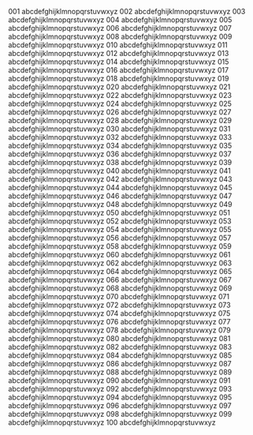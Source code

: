 001 abcdefghijklmnopqrstuvwxyz
002 abcdefghijklmnopqrstuvwxyz
003 abcdefghijklmnopqrstuvwxyz
004 abcdefghijklmnopqrstuvwxyz
005 abcdefghijklmnopqrstuvwxyz
006 abcdefghijklmnopqrstuvwxyz
007 abcdefghijklmnopqrstuvwxyz
008 abcdefghijklmnopqrstuvwxyz
009 abcdefghijklmnopqrstuvwxyz
010 abcdefghijklmnopqrstuvwxyz
011 abcdefghijklmnopqrstuvwxyz
012 abcdefghijklmnopqrstuvwxyz
013 abcdefghijklmnopqrstuvwxyz
014 abcdefghijklmnopqrstuvwxyz
015 abcdefghijklmnopqrstuvwxyz
016 abcdefghijklmnopqrstuvwxyz
017 abcdefghijklmnopqrstuvwxyz
018 abcdefghijklmnopqrstuvwxyz
019 abcdefghijklmnopqrstuvwxyz
020 abcdefghijklmnopqrstuvwxyz
021 abcdefghijklmnopqrstuvwxyz
022 abcdefghijklmnopqrstuvwxyz
023 abcdefghijklmnopqrstuvwxyz
024 abcdefghijklmnopqrstuvwxyz
025 abcdefghijklmnopqrstuvwxyz
026 abcdefghijklmnopqrstuvwxyz
027 abcdefghijklmnopqrstuvwxyz
028 abcdefghijklmnopqrstuvwxyz
029 abcdefghijklmnopqrstuvwxyz
030 abcdefghijklmnopqrstuvwxyz
031 abcdefghijklmnopqrstuvwxyz
032 abcdefghijklmnopqrstuvwxyz
033 abcdefghijklmnopqrstuvwxyz
034 abcdefghijklmnopqrstuvwxyz
035 abcdefghijklmnopqrstuvwxyz
036 abcdefghijklmnopqrstuvwxyz
037 abcdefghijklmnopqrstuvwxyz
038 abcdefghijklmnopqrstuvwxyz
039 abcdefghijklmnopqrstuvwxyz
040 abcdefghijklmnopqrstuvwxyz
041 abcdefghijklmnopqrstuvwxyz
042 abcdefghijklmnopqrstuvwxyz
043 abcdefghijklmnopqrstuvwxyz
044 abcdefghijklmnopqrstuvwxyz
045 abcdefghijklmnopqrstuvwxyz
046 abcdefghijklmnopqrstuvwxyz
047 abcdefghijklmnopqrstuvwxyz
048 abcdefghijklmnopqrstuvwxyz
049 abcdefghijklmnopqrstuvwxyz
050 abcdefghijklmnopqrstuvwxyz
051 abcdefghijklmnopqrstuvwxyz
052 abcdefghijklmnopqrstuvwxyz
053 abcdefghijklmnopqrstuvwxyz
054 abcdefghijklmnopqrstuvwxyz
055 abcdefghijklmnopqrstuvwxyz
056 abcdefghijklmnopqrstuvwxyz
057 abcdefghijklmnopqrstuvwxyz
058 abcdefghijklmnopqrstuvwxyz
059 abcdefghijklmnopqrstuvwxyz
060 abcdefghijklmnopqrstuvwxyz
061 abcdefghijklmnopqrstuvwxyz
062 abcdefghijklmnopqrstuvwxyz
063 abcdefghijklmnopqrstuvwxyz
064 abcdefghijklmnopqrstuvwxyz
065 abcdefghijklmnopqrstuvwxyz
066 abcdefghijklmnopqrstuvwxyz
067 abcdefghijklmnopqrstuvwxyz
068 abcdefghijklmnopqrstuvwxyz
069 abcdefghijklmnopqrstuvwxyz
070 abcdefghijklmnopqrstuvwxyz
071 abcdefghijklmnopqrstuvwxyz
072 abcdefghijklmnopqrstuvwxyz
073 abcdefghijklmnopqrstuvwxyz
074 abcdefghijklmnopqrstuvwxyz
075 abcdefghijklmnopqrstuvwxyz
076 abcdefghijklmnopqrstuvwxyz
077 abcdefghijklmnopqrstuvwxyz
078 abcdefghijklmnopqrstuvwxyz
079 abcdefghijklmnopqrstuvwxyz
080 abcdefghijklmnopqrstuvwxyz
081 abcdefghijklmnopqrstuvwxyz
082 abcdefghijklmnopqrstuvwxyz
083 abcdefghijklmnopqrstuvwxyz
084 abcdefghijklmnopqrstuvwxyz
085 abcdefghijklmnopqrstuvwxyz
086 abcdefghijklmnopqrstuvwxyz
087 abcdefghijklmnopqrstuvwxyz
088 abcdefghijklmnopqrstuvwxyz
089 abcdefghijklmnopqrstuvwxyz
090 abcdefghijklmnopqrstuvwxyz
091 abcdefghijklmnopqrstuvwxyz
092 abcdefghijklmnopqrstuvwxyz
093 abcdefghijklmnopqrstuvwxyz
094 abcdefghijklmnopqrstuvwxyz
095 abcdefghijklmnopqrstuvwxyz
096 abcdefghijklmnopqrstuvwxyz
097 abcdefghijklmnopqrstuwvxyz
098 abcdefghijklmnopqrstuvwxyz
099 abcdefghijklmnopqrstuvwxyz
100 abcdefghijklmnopqrstuvwxyz
